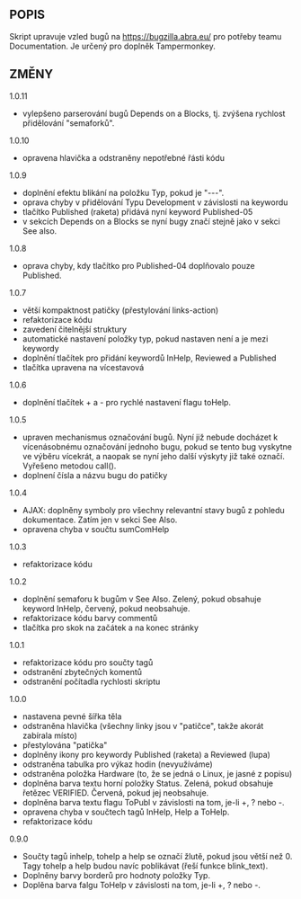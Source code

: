 POPIS
-----
Skript upravuje vzled bugů na https://bugzilla.abra.eu/ pro potřeby teamu Documentation. Je určený pro doplněk Tampermonkey. 

ZMĚNY
-----
1.0.11
- vylepšeno parserování bugů Depends on a Blocks, tj. zvýšena rychlost přidělování "semaforků".

1.0.10
- opravena hlavička a odstraněny nepotřebné řásti kódu

1.0.9
- doplnění efektu blikání na položku Typ, pokud je "---".
- oprava chyby v přidělování Typu Development v závislosti na keywordu
- tlačítko Published (raketa) přidává nyní keyword Published-05
- v sekcích Depends on a Blocks se nyní bugy značí stejně jako v sekci See also.

1.0.8
- oprava chyby, kdy tlačítko pro Published-04 doplňovalo pouze Published.

1.0.7
- větší kompaktnost patičky (přestylování links-action)
- refaktorizace kódu
- zavedení čitelnější struktury
- automatické nastavení položky typ, pokud nastaven není a je mezi keywordy
- doplnění tlačítek pro přidání keywordů InHelp, Reviewed a Published
- tlačítka upravena na vícestavová

1.0.6
- doplnění tlačítek + a - pro rychlé nastavení flagu toHelp.

1.0.5
- upraven mechanismus označování bugů. Nyní již nebude docházet k vícenásobnému označování jednoho bugu, pokud se tento bug vyskytne ve výběru vícekrát, a naopak se nyní jeho další výskyty již také označí. Vyřešeno metodou call().
- doplnení čísla a názvu bugu do patičky

1.0.4
- AJAX: doplněny symboly pro všechny relevantní stavy bugů z pohledu dokumentace. Zatím jen v sekci See Also.
- opravena chyba v součtu sumComHelp

1.0.3
- refaktorizace kódu

1.0.2
- doplnění semaforu k bugům v See Also. Zelený, pokud obsahuje keyword InHelp, červený, pokud neobsahuje.
- refaktorizace kódu barvy commentů
- tlačítka pro skok na začátek a na konec stránky

1.0.1
- refaktorizace kódu pro součty tagů
- odstranění zbytečných komentů
- odstranění počítadla rychlosti skriptu

1.0.0
- nastavena pevné šířka těla
- odstraněna hlavička (všechny linky jsou v \"patičce\", takže akorát zabírala místo)
- přestylována \"patička\"
- doplněny ikony pro keywordy Published (raketa) a Reviewed (lupa)
- odstraněna tabulka pro výkaz hodin (nevyužíváme)
- odstraněna položka Hardware (to, že se jedná o Linux, je jasné z popisu)
- doplněna barva textu horní položky Status. Zelená, pokud obsahuje řetězec VERIFIED. Červená, pokud jej neobsahuje.
- doplněna barva textu flagu ToPubl v závislosti na tom, je-li +, ? nebo -.
- opravena chyba v součtech tagů InHelp, Help a ToHelp.
- refaktorizace kódu

0.9.0
- Součty tagů inhelp, tohelp a help se označí žlutě, pokud jsou větší než 0. Tagy tohelp a help budou navíc poblikávat (řeší funkce blink_text).
- Doplněny barvy borderů pro hodnoty položky Typ.
- Doplěna barva falgu ToHelp v závislosti na tom, je-li +, ? nebo -.
